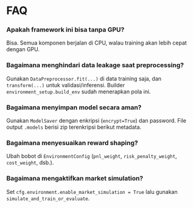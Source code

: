 # FAQ

### Apakah framework ini bisa tanpa GPU?
Bisa. Semua komponen berjalan di CPU, walau training akan lebih cepat dengan GPU.

### Bagaimana menghindari data leakage saat preprocessing?
Gunakan `DataPreprocessor.fit(...)` di data training saja, dan `transform(...)` untuk validasi/inferensi. Builder `environment_setup.build_env` sudah menerapkan pola ini.

### Bagaimana menyimpan model secara aman?
Gunakan `ModelSaver` dengan enkripsi (`encrypt=True`) dan password. File output `.models` berisi zip terenkripsi berikut metadata.

### Bagaimana menyesuaikan reward shaping?
Ubah bobot di `EnvironmentConfig` (`pnl_weight`, `risk_penalty_weight`, `cost_weight`, dsb.).

### Bagaimana mengaktifkan market simulation?
Set `cfg.environment.enable_market_simulation = True` lalu gunakan `simulate_and_train_or_evaluate`.
